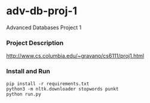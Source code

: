 # adv-db-proj-1
Advanced Databases Project 1

### Project Description

http://www.cs.columbia.edu/~gravano/cs6111/proj1.html

### Install and Run

```{python}
pip install -r requirements.txt
python3 -m nltk.downloader stopwords punkt
python run.py
```